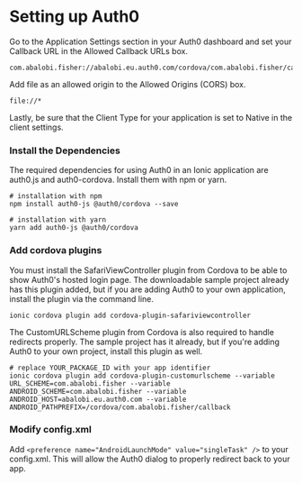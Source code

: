 # Setting up Auth0

Go to the Application Settings section in your 
Auth0 dashboard and set your Callback URL in 
the Allowed Callback URLs box.

```
com.abalobi.fisher://abalobi.eu.auth0.com/cordova/com.abalobi.fisher/callback
```

Add file as an allowed origin to the Allowed Origins (CORS) box.

```
file://*
```

Lastly, be sure that the Client Type for 
your application is set to Native in the client settings.

### Install the Dependencies

The required dependencies for using Auth0 in an Ionic application are auth0.js and auth0-cordova. Install them with npm or yarn.

```
# installation with npm
npm install auth0-js @auth0/cordova --save

# installation with yarn
yarn add auth0-js @auth0/cordova
```

### Add cordova plugins 

You must install the SafariViewController plugin from 
Cordova to be able to show Auth0's hosted login page. 
The downloadable sample project already has this plugin added, 
but if you are adding Auth0 to your own application, 
install the plugin via the command line.

```
ionic cordova plugin add cordova-plugin-safariviewcontroller
```

The CustomURLScheme plugin from Cordova is also 
required to handle redirects properly. The sample project has 
it already, but if you're adding Auth0 to your own project, 
install this plugin as well.

```
# replace YOUR_PACKAGE_ID with your app identifier
ionic cordova plugin add cordova-plugin-customurlscheme --variable URL_SCHEME=com.abalobi.fisher --variable ANDROID_SCHEME=com.abalobi.fisher --variable ANDROID_HOST=abalobi.eu.auth0.com --variable ANDROID_PATHPREFIX=/cordova/com.abalobi.fisher/callback
```

### Modify config.xml

Add `<preference name="AndroidLaunchMode" value="singleTask" />` to your config.xml. 
This will allow the Auth0 dialog to properly redirect back to your app.

